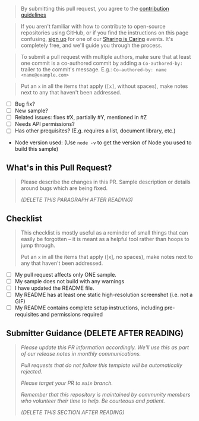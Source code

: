 > By submitting this pull request, you agree to the [contribution guidelines](https://github.com/pnp/sp-dev-fx-webparts/blob/main/CONTRIBUTING.md)

> If you aren't familiar with how to contribute to open-source repositories using GitHub, or if you find the instructions on this page confusing, [sign up](https://forms.office.com/Pages/ResponsePage.aspx?id=KtIy2vgLW0SOgZbwvQuRaXDXyCl9DkBHq4A2OG7uLpdUREZVRDVYUUJLT1VNRDM4SjhGMlpUNzBORy4u) for one of our [Sharing is Caring](https://pnp.github.io/sharing-is-caring/#pnp-sic-events) events. It's completely free, and we'll guide you through the process.

> To submit a pull request with multiple authors, make sure that at least one commit is a co-authored commit by adding a `Co-authored-by:` trailer to the commit's message. E.g.: `Co-authored-by: name <name@example.com>`

> Put an `x` in all the items that apply (`[x]`, without spaces), make notes next to any that haven't been addressed.

- [ ] Bug fix?
- [ ] New sample?
- [ ] Related issues: fixes #X, partially #Y, mentioned in #Z
- [ ] Needs API permissions?
- [ ] Has other prequisites? (E.g. requires a list, document library, etc.)
- Node version used: (Use `node -v` to get the version of Node you used to build this sample)


## What's in this Pull Request?

> Please describe the changes in this PR. Sample description or details around bugs which are being fixed.
> 
> _(DELETE THIS PARAGRAPH AFTER READING)_

## Checklist

> This checklist is mostly useful as a reminder of small things that can easily be forgotten – it is meant as a helpful tool rather than hoops to jump through.
> 
> Put an `x` in all the items that apply ([x], no spaces), make notes next to any that haven't been addressed.


- [ ] My pull request affects only ONE sample.
- [ ] My sample does not build with any warnings
- [ ] I have updated the README file.
- [ ] My README has at least one static high-resolution screenshot (i.e. not a GIF)
- [ ] My README contains complete setup instructions, including pre-requisites and permissions required

## Submitter Guidance (DELETE AFTER READING)
> 
> *Please update this PR information accordingly. We'll use this as part of our release notes in monthly communications.*
>
> *Pull requests that do not follow this template will be automatically rejected.*
> 
> *Please target your PR to `main` branch.*
>
> *Remember that this repository is maintained by community members who volunteer their time to help. Be courteous and patient.*
>
> _(DELETE THIS SECTION AFTER READING)_


